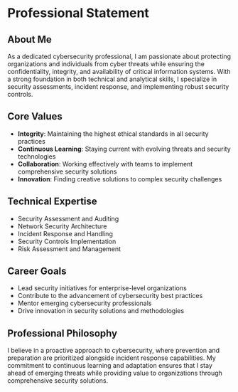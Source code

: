 # Professional Statement

## About Me
As a dedicated cybersecurity professional, I am passionate about protecting organizations and individuals from cyber threats while ensuring the confidentiality, integrity, and availability of critical information systems. With a strong foundation in both technical and analytical skills, I specialize in security assessments, incident response, and implementing robust security controls.

## Core Values
- **Integrity**: Maintaining the highest ethical standards in all security practices
- **Continuous Learning**: Staying current with evolving threats and security technologies
- **Collaboration**: Working effectively with teams to implement comprehensive security solutions
- **Innovation**: Finding creative solutions to complex security challenges

## Technical Expertise
- Security Assessment and Auditing
- Network Security Architecture
- Incident Response and Handling
- Security Controls Implementation
- Risk Assessment and Management

## Career Goals
- Lead security initiatives for enterprise-level organizations
- Contribute to the advancement of cybersecurity best practices
- Mentor emerging cybersecurity professionals
- Drive innovation in security solutions and methodologies

## Professional Philosophy
I believe in a proactive approach to cybersecurity, where prevention and preparation are prioritized alongside incident response capabilities. My commitment to continuous learning and adaptation ensures that I stay ahead of emerging threats while providing value to organizations through comprehensive security solutions.
